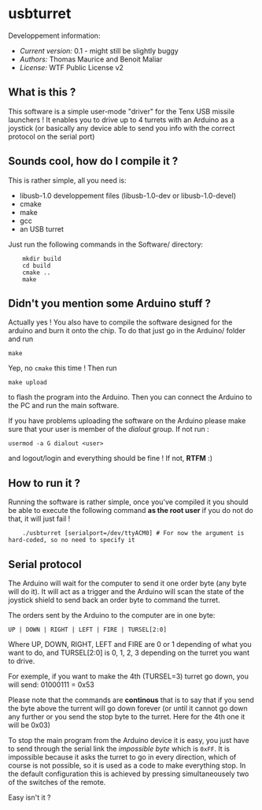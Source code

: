 # usbturret
Developpement information:

 * *Current version:* 0.1 - might still be slightly buggy
 * *Authors:* Thomas Maurice and Benoit Maliar
 * *License:* WTF Public License v2

## What is this ?
This software is a simple user-mode "driver" for the Tenx
USB missile launchers ! It enables you to drive up to 4 turrets
with an Arduino as a joystick (or basically any device able to
send you info with the correct protocol on the serial port)

## Sounds cool, how do I compile it ?
This is rather simple, all you need is:
 
 * libusb-1.0 developpement files (libusb-1.0-dev or libusb-1.0-devel)
 * cmake
 * make
 * gcc
 * an USB turret

Just run the following commands in the Software/ directory:
    
		mkdir build
		cd build
		cmake ..
		make

## Didn't you mention some Arduino stuff ?
Actually yes ! You also have to compile the software
designed for the arduino and burn it onto the chip.
To do that just go in the Arduino/ folder and run

    make

Yep, no ```cmake``` this time ! Then run

    make upload

to flash the program into the Arduino. Then you can
connect the Arduino to the PC and run the main software.

If you have problems uploading the software on the Arduino
please make sure that your user is member of the *dialout*
group. If not run :

    usermod -a G dialout <user>

and logout/login and everything should be fine ! If not, **RTFM** :)

## How to run it ?
Running the software is rather simple, once you've compiled it
you should be able to execute the following command **as the root user**
if you do not do that, it will just fail !
    
		./usbturret [serialport=/dev/ttyACM0] # For now the argument is hard-coded, so no need to specify it

## Serial protocol
The Arduino will wait for the computer to send it one order byte (any byte
will do it). It will act as a trigger and the Arduino will scan the state
of the joystick shield to send back an order byte to command the turret.

The orders sent by the Arduino to the computer are in one byte:

    UP | DOWN | RIGHT | LEFT | FIRE | TURSEL[2:0]
 
Where UP, DOWN, RIGHT, LEFT and FIRE are 0 or 1 depending of what
you want to do, and TURSEL[2:0] is 0, 1, 2, 3 depending on the
turret you want to drive.

For exemple, if you want to make the 4th (TURSEL=3) turret go down, you will send:
    01000111 = 0x53

Please note that the commands are **continous** that is to say that if you send the
byte above the turrent will go down forever (or until it cannot go down any further
or you send the stop byte to the turret. Here for the 4th one it will be 0x03)

To stop the main program from the Arduino device it is easy, you just have
to send through the serial link the *impossible byte* which is ```0xFF```.
It is impossible because it asks the turret to go in every direction, which
of course is not possible, so it is used as a code to make everything stop.
In the default configuration this is achieved by pressing simultaneousely
two of the switches of the remote.

Easy isn't it ?
